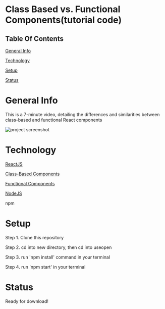# Class Based vs. Functional Components(tutorial code)

## Table Of Contents

[General Info](#general-info)

[Technology](#technology)

[Setup](#setup)

[Status](#status) 

# General Info

This is a 7-minute video, detailing the differences and similarities between class-based and functional React components

![project screenshot](https://i.imgur.com/0xMoyL8.png?2)

# Technology

[ReactJS](https://reactjs.org)

[Class-Based Components](https://reactjs.org/docs/components-and-props.html#function-and-class-components)

[Functional Components](https://reactjs.org/docs/components-and-props.html#function-and-class-components)

[NodeJS](https://nodejs.org/en/)

npm

# Setup

Step 1. Clone this repository

Step 2. cd into new directory, then cd into useopen

Step 3. run 'npm install' command in your terminal

Step 4. run 'npm start' in your terminal 

# Status

Ready for download!
